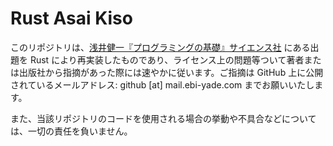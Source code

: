 # Rust Asai Kiso

このリポジトリは、[浅井健一『プログラミングの基礎』サイエンス社](https://www.saiensu.co.jp/search/?isbn=978-4-7819-1160-1&y=2007) にある出題を Rust により再実装したものであり、ライセンス上の問題等ついて著者または出版社から指摘があった際には速やかに従います。ご指摘は GitHub 上に公開されているメールアドレス: github [at] mail.ebi-yade.com までお願いいたします。

また、当該リポジトリのコードを使用される場合の挙動や不具合などについては、一切の責任を負いません。
